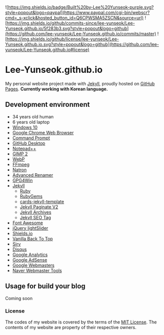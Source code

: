 ![https://img.shields.io/badge/Built%20by-Lee%20Yunseok-purple.svg?style=popout&logo=paypal](https://www.paypal.com/cgi-bin/webscr?cmd=_s-xclick&hosted_button_id=Q6CPWSMA5ZSCN&source=url) ![https://img.shields.io/github/commits-since/lee-yunseok/Lee-Yunseok.github.io/5f283b3.svg?style=popout&logo=github](https://github.com/lee-yunseok/Lee-Yunseok.github.io/commits/master) ![https://img.shields.io/github/license/lee-yunseok/Lee-Yunseok.github.io.svg?style=popout&logo=github](https://github.com/lee-yunseok/Lee-Yunseok.github.io#license)

# Lee-Yunseok.github.io
My personal website project made with [Jekyll](https://jekyllrb.com/), proudly hosted on [GitHub Pages](https://pages.github.com/). **Currently working with Korean language.**

## Development environment
- 34 years old human
- 6 years old laptop
- [Windows 10](https://www.microsoft.com/windows/get-windows-10)
- [Google Chrome Web Browser](https://www.google.com/chrome/)
- [Command Prompt](https://en.wikipedia.org/wiki/Cmd.exe)
- [GitHub Desktop](https://desktop.github.com/)
- [Notepad++](https://notepad-plus-plus.org/)
- [GIMP 2](https://www.gimp.org/)
- [WebP](https://developers.google.com/speed/webp/)
- [FFmpeg](https://www.ffmpeg.org/)
- [Natron](https://natrongithub.github.io/)
- [Advanced Renamer](https://www.advancedrenamer.com/)
- [GPG4Win](https://www.gpg4win.org/)
- [Jekyll](https://jekyllrb.com/)
  - [Ruby](https://www.ruby-lang.org/)
  - [RubyGems](https://rubygems.org/)
  - [cards-jekyll-template](https://github.com/willianjusten/cards-jekyll-template)
  - [Jekyll Paginate V2](https://github.com/sverrirs/jekyll-paginate-v2)
  - [Jekyll Archives](https://github.com/jekyll/jekyll-archives)
  - [Jekyll SEO Tag](https://github.com/jekyll/jekyll-seo-tag)
- [Font Awesome](https://fontawesome.com)
- [jQuery lightSlider](https://github.com/sachinchoolur/lightslider)
- [Shields.io](https://shields.io/)
- [Vanilla Back To Top](https://github.com/vfeskov/vanilla-back-to-top)
- [Sirv](https://sirv.com/)
- [Disqus](https://disqus.com/)
- [Google Analytics](https://analytics.google.com/analytics/web/)
- [Google AdSense](https://www.google.com/adsense/start/)
- [Google Webmasters](https://www.google.com/webmasters/)
- [Naver Webmaster Tools](https://webmastertool.naver.com/)
  
## Usage for build your blog
Coming soon

### License
The codes of my website is covered by the terms of the [MIT License](https://github.com/lee-yunseok/Lee-Yunseok.github.io/blob/master/LICENSE).
The contents of my website are property of their respective owners.